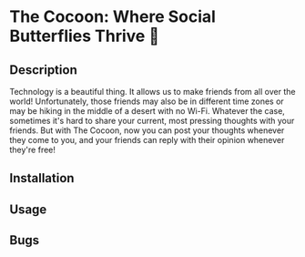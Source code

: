 # The Cocoon: Where Social Butterflies Thrive 🦋

## Description

Technology is a beautiful thing. It allows us to make friends from all over the world! Unfortunately, those friends may also be in different time zones or may be hiking in the middle of a desert with no Wi-Fi. Whatever the case, sometimes it's hard to share your current, most pressing thoughts with your friends. But with The Cocoon, now you can post your thoughts whenever they come to you, and your friends can reply with their opinion whenever they're free!

## Installation

## Usage

## Bugs